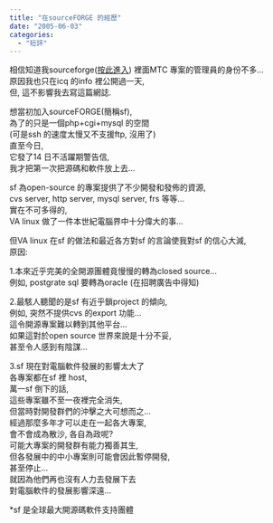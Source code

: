 ```yaml
---
title: "在sourceFORGE 的經歷"
date: "2005-06-03"
categories: 
  - "短評"
---
```


相信知道我sourceforge([按此進入](http://www.sf.net/)) 裡面MTC 專案的管理員的身份不多...  
原因我也只在icq 的info 裡公開過一天,  
但, 這不影響我去寫這篇網誌.

想當初加入sourceFORGE(簡稱sf),  
為了的只是一個php+cgi+mysql 的空間  
(可是ssh 的速度太慢又不支援ftp, 沒用了)  
直至今日,  
它發了14 日不活躍期警告信,  
我才把第一次把源碼和軟件放上去...

sf 為open-source 的專案提供了不少開發和發佈的資源,  
cvs server, http server, mysql server, frs 等等...  
實在不可多得的,  
VA linux 做了一件本世紀電腦界中十分偉大的事...

但VA linux 在sf 的做法和最近各方對sf 的言論使我對sf 的信心大減,  
原因:

1.本來近乎完美的全開源團體竟慢慢的轉為closed source...  
例如, postgrate sql 要轉為oracle (在招聘廣告中得知)  

2.最駭人聽聞的是sf 有近乎鎖project 的傾向,  
例如, 突然不提供cvs 的export 功能...  
這令開源專案難以轉到其他平台...  
如果這對於open source 世界來說是十分不妥,  
甚至令人感到有陰謀...

3.sf 現在對電腦軟件發展的影響太大了  
各專案都在sf 裡 host,  
萬一sf 倒下的話,  
這些專案雖不至一夜裡完全消失,  
但當時對開發群們的沖擊之大可想而之...  
經過那麼多年才可以走在一起各大專案,  
會不會成為散沙, 各自為政呢?  
可能大專案的開發群有能力獨善其生,  
但各發展中的中小專案則可能會因此暫停開發,  
甚至停止...  
就因為他們再也沒有人力去發展下去  
對電腦軟件的發展影響深遠...

\*sf 是全球最大開源碼軟件支持團體
